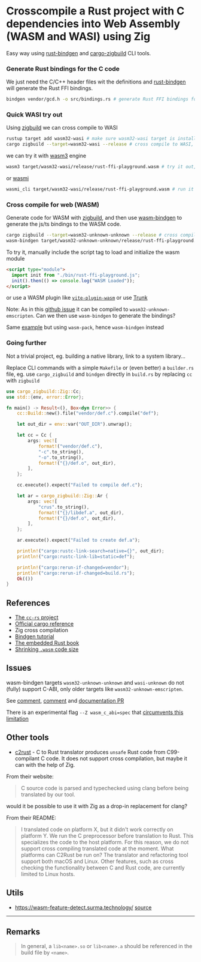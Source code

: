 # Crosscompile a Rust project with C dependencies into Web Assembly (WASM and WASI) using Zig

Easy way using [rust-bindgen](https://github.com/rust-lang/rust-bindgen) and [cargo-zigbuild](https://github.com/rust-cross/cargo-zigbuild) CLI tools.

### Generate Rust bindings for the C code

We just need the C/C++ header files wit the definitions and [rust-bindgen](https://github.com/rust-lang/rust-bindgen) will generate the Rust FFI bindings.

```bash
bindgen vendor/gcd.h -o src/bindings.rs # generate Rust FFI bindings for gcd.h
```

### Quick WASI try out

Using [zigbuild](https://github.com/rust-cross/cargo-zigbuild) we can cross compile to WASI 

```bash
rustup target add wasm32-wasi # make sure wasm32-wasi target is installed 
cargo zigbuild --target=wasm32-wasi --release # cross compile to WASI, release flag is optional
```

we can try it with [wasm3](https://github.com/wasm3/wasm3) engine 

```bash
wasm3 target/wasm32-wasi/release/rust-ffi-playground.wasm # try it out, requires wasm3 
```

or [wasmi](https://github.com/wasmi-labs/wasmi)

```bash
wasmi_cli target/wasm32-wasi/release/rust-ffi-playground.wasm # run it with wasmi runtime
```


### Cross compile for web (WASM)

Generate code for WASM with [zigbuild](https://github.com/rust-cross/cargo-zigbuild), and then use [wasm-bindgen](https://github.com/rustwasm/wasm-bindgen) to generate the js/ts bindings to the WASM code.

```bash
cargo zigbuild --target=wasm32-unknown-unknown --release # cross compile to WASM, release flag is optional
wasm-bindgen target/wasm32-unknown-unknown/release/rust-ffi-playground.wasm --out-dir ./dist --target web # generate JS and TS FFI bindings into WASM code
```

To try it, manually include the script tag to load and initialize the wasm module

```html
<script type="module">
  import init from "./bin/rust-ffi-playground.js";
  init().then(() => console.log("WASM Loaded"));
</script>
```

or use a WASM plugin like [`vite-plugin-wasm`](https://www.npmjs.com/package/vite-plugin-wasm) or use [Trunk](https://trunkrs.dev/)

Note: As in this [github issue](https://github.com/rustwasm/team/issues/291#issuecomment-644946504) it can be compiled to `wasm32-unknown-emscripten`. Can we then use `wasm-bindgen` to generate the bindings?

Same [example](https://github.com/rustwasm/team/issues/291#issuecomment-645492619) but using `wasm-pack`, hence `wasm-bindgen` instead

### Going further

Not a trivial project, eg. building a native library, link to a system library...

Replace CLI commands with a simple `Makefile` or (even  better) a `builder.rs` file, eg. use `cargo_zigbuild` and `bindgen` directly in `build.rs` by replacing `cc` with `zigbuild`

```rust
use cargo_zigbuild::Zig::Cc;
use std::{env, error::Error};

fn main() -> Result<(), Box<dyn Error>> {
    cc::Build::new().file("vendor/def.c").compile("def");

    let out_dir = env::var("OUT_DIR").unwrap();

    let cc = Cc {
        args: vec![
            format!("vendor/def.c"),
            "-c".to_string(),
            "-o".to_string(),
            format!("{}/def.o", out_dir),
        ],
    };

    cc.execute().expect("Failed to compile def.c");

    let ar = cargo_zigbuild::Zig::Ar {
        args: vec![
            "crus".to_string(),
            format!("{}/libdef.a", out_dir),
            format!("{}/def.o", out_dir),
        ],
    };

    ar.execute().expect("Failed to create def.a");

    println!("cargo:rustc-link-search=native={}", out_dir);
    println!("cargo:rustc-link-lib=static=def");

    println!("cargo:rerun-if-changed=vendor");
    println!("cargo:rerun-if-changed=build.rs");
    Ok(())
}
```

## References

- [The `cc-rs` project](https://crates.io/crates/cc)
- [Official cargo reference](https://doc.rust-lang.org/cargo/reference/build-script-examples.html)
- Zig cross compilation
- [Bindgen tutorial](https://rust-lang.github.io/rust-bindgen/tutorial-3.html)
- [The embedded Rust book](https://docs.rust-embedded.org/book/interoperability/c-with-rust.html)
- [Shrinking `.wasm` code size](https://rustwasm.github.io/docs/book/reference/code-size.html)

## Issues

wasm-bindgen targets `wasm32-unknown-unknown` and `wasi-unknown` do not (fully) support C-ABI, only older targets like `wasm32-unknown-emscripten`.

See [comment](https://github.com/rustwasm/team/issues/291#issuecomment-645482430), [comment](https://github.com/rustwasm/team/issues/291#issuecomment-645494771) and [documentation PR](https://github.com/rustwasm/wasm-bindgen/pull/2209)

There is an experimental flag `--Z wasm_c_abi=spec` that [circumvents this limitation](https://github.com/rustwasm/team/issues/291#issuecomment-2138201722)

## Other tools

- [c2rust](https://github.com/immunant/c2rust) - C to Rust translator produces `unsafe` Rust code from C99-compilant C code. It does not support cross compilation, but maybe it can with the help of Zig.

From their website:

> C source code is parsed and typechecked using clang before being translated by our tool.

would it be possible to use it with Zig as a drop-in replacement for clang?

From their README:

> I translated code on platform X, but it didn't work correctly on platform Y.
> We run the C preprocessor before translation to Rust. This specializes the code to the host platform. For this reason, we do not support cross compiling translated code at the moment.
> What platforms can C2Rust be run on?
> The translator and refactoring tool support both macOS and Linux. Other features, such as cross checking the functionality between C and Rust code, are currently limited to Linux hosts.

## Utils

- <https://wasm-feature-detect.surma.technology/> [source](https://github.com/GoogleChromeLabs/wasm-feature-detect)

---

## Remarks

> In general, a `lib<name>.so` or `lib<name>.a` should be referenced in the build file by `<name>`.
